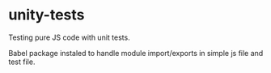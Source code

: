 # unity-tests
Testing pure JS code with unit tests.

Babel package instaled to handle module import/exports in simple js file and test file.
